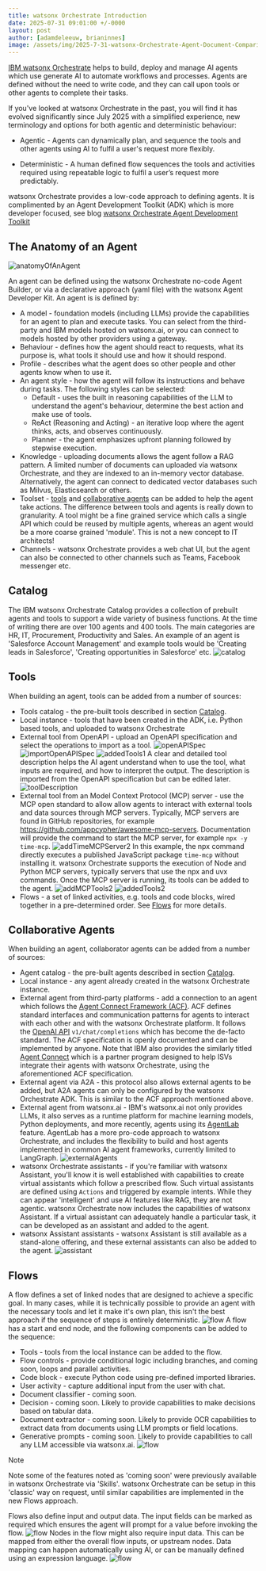 ```yaml
---
title: watsonx Orchestrate Introduction
date: 2025-07-31 09:01:00 +/-0000
layout: post
author: [adamdeleeuw, brianinnes]
image: /assets/img/2025-7-31-watsonx-Orchestrate-Agent-Document-Comparison/watsonxassistant_lifecycle_1x1_16x9.jpeg
---
```


[IBM watsonx Orchestrate](https://www.ibm.com/products/watsonx-orchestrate) helps to build, deploy and manage AI agents which use generate AI to automate workflows and processes. Agents are defined without the need to write code, and they can call upon tools or other agents to complete their tasks.

If you've looked at watsonx Orchestrate in the past, you will find it has evolved significantly since July 2025 with a simplified experience, new terminology and options for both agentic and deterministic behaviour:

* Agentic - Agents can dynamically plan, and sequence the tools and other agents using AI to fulfil a user's request more flexibly.

* Deterministic - A human defined flow sequences the tools and activities required using repeatable logic to fulfil a user’s request more predictably.

watsonx Orchestrate provides a low-code approach to defining agents. It is complimented by an Agent Development Toolkit (ADK) which is more developer focused, see blog [watsonx Orchestrate Agent Development Toolkit](https://deleeuw.me.uk/posts/watsonx-Orchestrate-Agent-Development-Toolkit/)

## The Anatomy of an Agent

![anatomyOfAnAgent](/assets/img/2025-7-31-watsonx-Orchestrate-Introduction.md/anatomyOfAnAgent-sml.png)

An agent can be defined using the watsonx Orchestrate no-code Agent Builder, or via a declarative approach (yaml file) with the watsonx Agent Developer Kit. An agent is is defined by:

* A model - foundation models (including LLMs) provide the capabilities for an agent to plan and execute tasks. You can select from the third-party and IBM models hosted on watsonx.ai, or you can connect to models hosted by other providers using a gateway.
* Behaviour - defines how the agent should react to requests, what its purpose is, what tools it should use and how it should respond.
* Profile - describes what the agent does so other people and other agents know when to use it.
* An agent style - how the agent will follow its instructions and behave during tasks. The following styles can be selected:
    * Default - uses the built in reasoning capabilities of the LLM to understand the agent's behaviour, determine the best action and make use of tools.
    * ReAct (Reasoning and Acting) - an iterative loop where the agent thinks, acts, and observes continuously.
    * Planner - the agent emphasizes upfront planning followed by stepwise execution.
* Knowledge - uploading documents allows the agent follow a RAG pattern. A limited number of documents can uploaded via watsonx Orchestrate, and they are indexed to an in-memory vector database. Alternatively, the agent can connect to dedicated vector databases such as Milvus, Elasticsearch or others.
* Toolset - [tools](#tools) and [collaborative agents](#collaborative-agents) can be added to help the agent take actions. The difference between tools and agents is really down to granularity. A tool might be a fine grained service which calls a single API which could be reused by multiple agents, whereas an agent would be a more coarse grained 'module'. This is not a new concept to IT architects!
* Channels - watsonx Orchestrate provides a web chat UI, but the agent can also be connected to other channels such as Teams, Facebook messenger etc.

## Catalog

The IBM watsonx Orchestrate Catalog provides a collection of prebuilt agents and tools to support a wide variety of business functions. At the time of writing there are over 100 agents and 400 tools. The main categories are HR, IT, Procurement, Productivity and Sales. An example of an agent is 'Salesforce Account Management' and example tools would be 'Creating leads in Salesforce', 'Creating opportunities in Salesforce' etc.
![catalog](/assets/img/2025-7-31-watsonx-Orchestrate-Introduction.md/catalog.png)

## Tools

When building an agent, tools can be added from a number of sources:

* Tools catalog - the pre-built tools described in section [Catalog](#catalog).
* Local instance - tools that have been created in the ADK, i.e. Python based tools, and uploaded to watsonx Orchestrate
* External tool from OpenAPI - upload an OpenAPI specification and select the operations to import as a tool. 
![openAPISpec](/assets/img/2025-7-31-watsonx-Orchestrate-Introduction.md/openAPISpec.png)
![importOpenAPISpec](/assets/img/2025-7-31-watsonx-Orchestrate-Introduction.md/importOpenAPISpec.png)
![addedTools1](/assets/img/2025-7-31-watsonx-Orchestrate-Introduction.md/addedTools1.png)
A clear and detailed tool description helps the AI agent understand when to use the tool, what inputs are required, and how to interpret the output. The description is imported from the OpenAPI specification but can be edited later.
![toolDescription](/assets/img/2025-7-31-watsonx-Orchestrate-Introduction.md/toolDescription.png)
* External tool from an Model Context Protocol (MCP) server - use the MCP open standard to allow allow agents to interact with external tools and data sources through MCP servers. Typically, MCP servers are found in GitHub repositories, for example https://github.com/appcypher/awesome-mcp-servers. Documentation will provide the command to start the MCP server, for example ```npx -y time-mcp```. 
![addTimeMCPServer2](/assets/img/2025-7-31-watsonx-Orchestrate-Introduction.md/addTimeMCPServer2.png)
In this example, the npx command directly executes a published JavaScript package ```time-mcp``` without installing it. watsonx Orchestrate supports the execution of Node and Python MCP servers, typically servers that use the npx and uvx commands. Once the MCP server is running, its tools can be added to the agent.
![addMCPTools2](/assets/img/2025-7-31-watsonx-Orchestrate-Introduction.md/addMCPTools2.png)
![addedTools2](/assets/img/2025-7-31-watsonx-Orchestrate-Introduction.md/addedTools2.png)
* Flows - a set of linked activities, e.g. tools and code blocks, wired together in a pre-determined order. See [Flows](#flows) for more details.

## Collaborative Agents

When building an agent, collaborator agents can be added from a number of sources:

* Agent catalog - the pre-built agents described in section [Catalog](#catalog).
* Local instance - any agent already created in the watsonx Orchestrate instance.
* External agent from third-party platforms - add a connection to an agent which follows the [Agent Connect Framework (ACF)](https://connect.watson-orchestrate.ibm.com/acf/overview). ACF defines standard interfaces and communication patterns for agents to interact with each other and with the watsonx Orchestrate platform. It follows the [OpenAI API](https://platform.openai.com/docs/api-reference/chat) ```v1/chat/completions``` which has become the de-facto standard. The ACF specification is openly documented and can be implemented by anyone. Note that IBM also provides the similarly titled [Agent Connect](https://connect.watson-orchestrate.ibm.com/agent-connect/overview) which is a partner program designed to help ISVs integrate their agents with watsonx Orchestrate, using the aforementioned ACF specification.
* External agent via A2A - this protocol also allows external agents to be added, but A2A agents can only be configured by the watsonx Orchestrate ADK. This is similar to the ACF approach mentioned above.
* External agent from watsonx.ai - IBM's watsonx.ai not only provides LLMs, it also serves as a runtime platform for machine learning models, Python deployments, and more recently, agents using its [AgentLab](https://dataplatform.cloud.ibm.com/docs/content/wsj/analyze-data/fm-agent-lab.html?context=wx&pos=2) feature. AgentLab has a more pro-code approach to watsonx Orchestrate, and includes the flexibility to build and host agents implemented in common AI agent frameworks, currently limited to LangGraph.
![externalAgents](/assets/img/2025-7-31-watsonx-Orchestrate-Introduction.md/externalAgents.png)
* watsonx Orchestrate assistants - if you're familiar with watsonx Assistant, you'll know it is well established with capabilities to create virtual assistants which follow a prescribed flow. Such virtual assistants are defined using ```Actions``` and triggered by example intents. While they can appear 'intelligent' and use AI features like RAG, they are not agentic. watsonx Orchestrate now includes the capabilities of watsonx Assistant. If a virtual assistant can adequately handle a particular task, it can be developed as an assistant and added to the agent.
* watsonx Assistant assistants - watsonx Assistant is still available as a stand-alone offering, and these external assistants can also be added to the agent.
![assistant](/assets/img/2025-7-31-watsonx-Orchestrate-Introduction.md/assistant.png)

## Flows

A flow defines a set of linked nodes that are designed to achieve a specific goal. In many cases, while it is technically possible to provide an agent with the necessary tools and let it make it's own plan, this isn't the best approach if the sequence of steps is entirely deterministic. 
![flow](/assets/img/2025-7-31-watsonx-Orchestrate-Introduction.md/flow.png)
A flow has a start and end node, and the following components can be added to the sequence:

* Tools - tools from the local instance can be added to the flow.
* Flow controls - provide conditional logic including branches, and coming soon, loops and parallel activities.
* Code block - execute Python code using pre-defined imported libraries.
* User activity - capture additional input from the user with chat.
* Document classifier - coming soon.
* Decision - coming soon. Likely to provide capabilities to make decisions based on tabular data.
* Document extractor - coming soon. Likely to provide OCR capabilities to extract data from documents using LLM prompts or field locations.
* Generative prompts - coming soon. Likely to provide capabilities to call any LLM accessible via watsonx.ai.
![flow](/assets/img/2025-7-31-watsonx-Orchestrate-Introduction.md/flowNodesComingSoon.png)

> [!NOTE]  
> Note some of the features noted as 'coming soon' were previously available in watsonx Orchestrate via 'Skills'. watsonx Orchestrate can be setup in this 'classic' way on request, until similar capabilities are implemented in the new Flows approach.

Flows also define input and output data. The input fields can be marked as required which ensures the agent will prompt for a value before invoking the flow.
![flow](/assets/img/2025-7-31-watsonx-Orchestrate-Introduction.md/flowInputsAndDescription.png)
Nodes in the flow might also require input data. This can be mapped from either the overall flow inputs, or upstream nodes. Data mapping can happen automatically using AI, or can be manually defined using an expression language.
![flow](/assets/img/2025-7-31-watsonx-Orchestrate-Introduction.md/flowDataMapping.png)